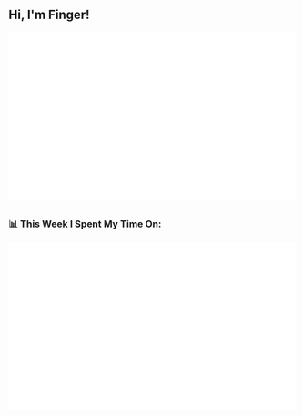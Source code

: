 <h2> Hi, I'm Finger!</h2>

<img align="right" src="https://raw.githubusercontent.com/spianmo/github-stats/master/generated/overview.svg#gh-light-mode-only">

<!-- <img align="right" height="160em" src="https://github-readme-stats-eight-theta.vercel.app/api/top-langs/?username=spianmo&layout=compact&langs_count=8&theme=algolia"/>	 -->
	
```go
package main

type Me struct {
	Name   string
	Job    string
	Code   string
	Skills string
}

func main() {
	me := &Me{
		Name:   "Finger",
		Job:    "Client-side Engineer",
		Code:   "Java, Kotlin, C#, Rust and C++ and Others",
		Skills: "Android, Security, Cross-platform client, NLP, CV, ASR ^o^",
	}
	_ = me
}
```


<h3>📊 This Week I Spent My Time On:</h3>
<img align='right' src="https://raw.githubusercontent.com/spianmo/github-stats/master/generated/languages.svg#gh-light-mode-only">

<!--START_SECTION:waka-->

```txt
Python                 5 hrs 57 mins   ████████████░░░░░░░░░░░░░   47.66 %
TypeScript             2 hrs 34 mins   █████░░░░░░░░░░░░░░░░░░░░   20.58 %
Docker                 57 mins         ██░░░░░░░░░░░░░░░░░░░░░░░   07.71 %
Kotlin                 45 mins         █▓░░░░░░░░░░░░░░░░░░░░░░░   06.10 %
TOML                   39 mins         █▒░░░░░░░░░░░░░░░░░░░░░░░   05.22 %
```

<!--END_SECTION:waka-->
